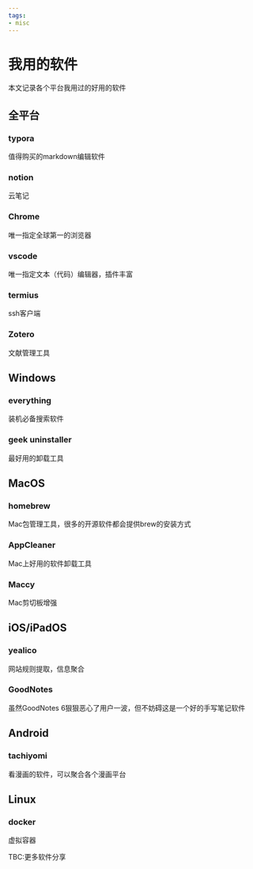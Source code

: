 ```yaml
---
tags:
- misc
---
```


# 我用的软件
本文记录各个平台我用过的好用的软件
## 全平台
### typora
值得购买的markdown编辑软件
### notion
云笔记
### Chrome
唯一指定全球第一的浏览器
### vscode
唯一指定文本（代码）编辑器，插件丰富
### termius
ssh客户端
### Zotero
文献管理工具
## Windows
### everything
装机必备搜索软件
### geek uninstaller
最好用的卸载工具
## MacOS
### homebrew
Mac包管理工具，很多的开源软件都会提供brew的安装方式
### AppCleaner
Mac上好用的软件卸载工具
### Maccy
Mac剪切板增强
## iOS/iPadOS
### yealico
网站规则提取，信息聚合
### GoodNotes
虽然GoodNotes 6狠狠恶心了用户一波，但不妨碍这是一个好的手写笔记软件
## Android
### tachiyomi
看漫画的软件，可以聚合各个漫画平台
## Linux
### docker
虚拟容器

TBC:更多软件分享